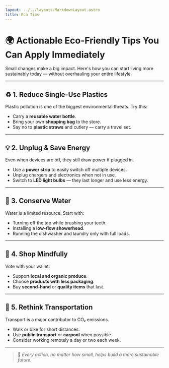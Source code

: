 ```yaml
---
layout: ../../layouts/MarkdownLayout.astro
title: Eco Tips
---
```


# 🌍 Actionable Eco-Friendly Tips You Can Apply Immediately

Small changes make a big impact. Here's how you can start living more sustainably today — without overhauling your entire lifestyle.

---

## ♻️ 1. Reduce Single-Use Plastics

Plastic pollution is one of the biggest environmental threats. Try this:

- Carry a **reusable water bottle**.
- Bring your own **shopping bag** to the store.
- Say no to **plastic straws** and cutlery — carry a travel set.

---

## 💡 2. Unplug & Save Energy

Even when devices are off, they still draw power if plugged in.

- Use a **power strip** to easily switch off multiple devices.
- Unplug chargers and electronics when not in use.
- Switch to **LED light bulbs** — they last longer and use less energy.

---

## 🚿 3. Conserve Water

Water is a limited resource. Start with:

- Turning off the tap while brushing your teeth.
- Installing a **low-flow showerhead**.
- Running the dishwasher and laundry only with full loads.

---

## 🛒 4. Shop Mindfully

Vote with your wallet:

- Support **local and organic produce**.
- Choose **products with less packaging**.
- Buy **second-hand** or **quality items** that last.

---

## 🚌 5. Rethink Transportation

Transport is a major contributor to CO₂ emissions.

- Walk or bike for short distances.
- Use **public transport** or **carpool** when possible.
- Consider working remotely a day or two each week.

---

> 💚 *Every action, no matter how small, helps build a more sustainable future.*
